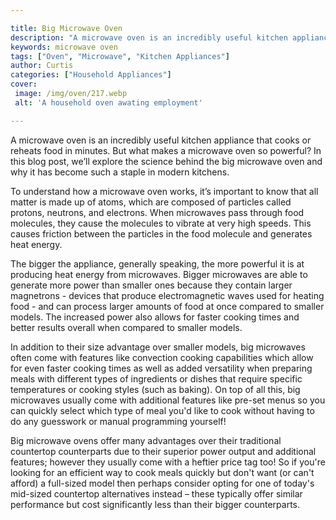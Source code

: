 ```yaml
---

title: Big Microwave Oven
description: "A microwave oven is an incredibly useful kitchen appliance that cooks or reheats food in minutes. But what makes a microwave oven ...keep reading to learn"
keywords: microwave oven
tags: ["Oven", "Microwave", "Kitchen Appliances"]
author: Curtis
categories: ["Household Appliances"]
cover: 
 image: /img/oven/217.webp
 alt: 'A household oven awating employment'

---
```


A microwave oven is an incredibly useful kitchen appliance that cooks or reheats food in minutes. But what makes a microwave oven so powerful? In this blog post, we’ll explore the science behind the big microwave oven and why it has become such a staple in modern kitchens. 

To understand how a microwave oven works, it’s important to know that all matter is made up of atoms, which are composed of particles called protons, neutrons, and electrons. When microwaves pass through food molecules, they cause the molecules to vibrate at very high speeds. This causes friction between the particles in the food molecule and generates heat energy. 

The bigger the appliance, generally speaking, the more powerful it is at producing heat energy from microwaves. Bigger microwaves are able to generate more power than smaller ones because they contain larger magnetrons - devices that produce electromagnetic waves used for heating food - and can process larger amounts of food at once compared to smaller models. The increased power also allows for faster cooking times and better results overall when compared to smaller models. 

In addition to their size advantage over smaller models, big microwaves often come with features like convection cooking capabilities which allow for even faster cooking times as well as added versatility when preparing meals with different types of ingredients or dishes that require specific temperatures or cooking styles (such as baking). On top of all this, big microwaves usually come with additional features like pre-set menus so you can quickly select which type of meal you'd like to cook without having to do any guesswork or manual programming yourself! 

Big microwave ovens offer many advantages over their traditional countertop counterparts due to their superior power output and additional features; however they usually come with a heftier price tag too! So if you're looking for an efficient way to cook meals quickly but don't want (or can't afford) a full-sized model then perhaps consider opting for one of today's mid-sized countertop alternatives instead – these typically offer similar performance but cost significantly less than their bigger counterparts.
